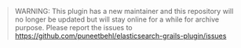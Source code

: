 > WARNING: This plugin has a new maintainer and this repository will no longer be updated but will stay online for a while for archive purpose. Please report the issues to https://github.com/puneetbehl/elasticsearch-grails-plugin/issues


